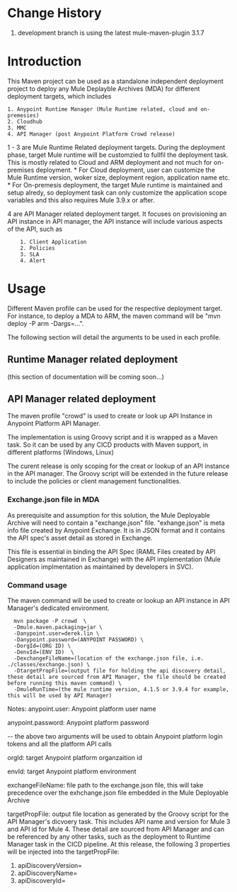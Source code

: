 # Change History

1. development branch is using the latest mule-maven-plugin 3.1.7

# Introduction

This Maven project can be used as a standalone independent deployment project to deploy any Mule Deplayble Archives (MDA) for different deployment targets, which includes

    1. Anypoint Runtime Manager (Mule Runtime related, cloud and on-premesies)
    2. Cloudhub
    3. MMC
    4. API Manager (post Anypoint Platform Crowd release)
  
1 - 3 are Mule Runtime Related deployment targets. During the deployment phase, target Mule runtime will be customzied to fullfil the deployment task. This is mostly related to Cloud and ARM deployment and not much for on-premises deployment.
    * For Cloud deployment, user can customize the Mule Runtime version, woker size, deployment region, application name etc. 
    * For On-premesis deployment, the target Mule runtime is maintained and setup alredy, so deployment task can only customize the application scope variables and this also requires Mule 3.9.x or after.
  
4 are API Manager related deployment target. It focuses on provisioning an API instance in API manager, the API instance will include various aspects of the API, such as

```text
    1. Client Application
    2. Policies
    3. SLA
    4. Alert
```

# Usage

Different Maven profile can be used for the respective deployment target. For instance, to deploy a MDA to ARM, the maven command will
be  "mvn deploy -P arm -Dargs=...". 

The following section will detail the arguments to be used in each profile.

## Runtime Manager related deployment

(this section of documentation will be coming soon...)

## API Manager related deployment

The maven profile "crowd" is used to create or look up API Instance in Anypoint Platform API Manager. 

The implementation is using Groovy script and it is wrapped as a Maven task. So it can be used by any CICD products with Maven support, in different platforms (Windows, Linux)

The curent release is only scoping for the creat or lookup of an API instance in the API manager. The Groovy script will be extended in the future release to include the policies or client management functionalities.
 
### Exchange.json file in MDA

As prerequisite and assumption for this solution, the Mule Deployable Archive will need to contain a "exchange.json" file.  "exhange.json" is meta info file created by Anypoint Exchange. It is in JSON format and it contains the API spec's asset detail as stored in Exchange. 

This file is essential in binding the API Spec (RAML Files created by API Designers as maintained in Exchange) with the API implementation (Mule application implmentation as maintained by developers in SVC). 

### Command usage

The maven command will be used to create or lookup an API instance in API Manager's dedicated environment.

```
  mvn package -P crowd  \
  -Dmule.maven.packaging=jar \
  -Danypoint.user=derek.lin \
  -Danypoint.password=(ANYPOINT PASSWORD) \ 
  -DorgId=(ORG ID) \
  -DenvId=(ENV ID)  \
  -DexchangeFileName=(location of the exchange.json file, i.e. ./classes/exchange.json) \
  -DtargetPropFile=(output file for holding the api discovery detail, these detail are sourced from API Manager, the file should be created before running this maven command) \
  -DmuleRunTime=(the mule runtime version, 4.1.5 or 3.9.4 for example, this will be used by API Manager)
```

Notes:
  anypoint.user: Anypoint platform user name
  
  anypoint.password:  Anypoint platform password
   
   -- the above two arguments will be used to obtain Anypoint platform login tokens and all the platform API calls
  
  orgId:  target Anypoint platform organzaition id
  
  envId:  target Anypoint platform environment
  
  exchangeFileName: file path to the exchange.json file, this will take precedence over the exhchange.json file embedded in the Mule Deployable Archive
  
  targetPropFile: output file location as generated by the Groovy script for the API Manager's dicvoery task. This includes API name and version for Mule 3 and API id for Mule 4. These detail are sourced from API Manager and can be referenced by any other tasks, such as the deployment to Runtime Manager task in the CICD pipeline. At this release, the following 3 properties will be injected into the targetPropFile:
  1. apiDiscoveryVersion=
  2. apiDiscoveryName=
  3. apiDiscoveryId=

